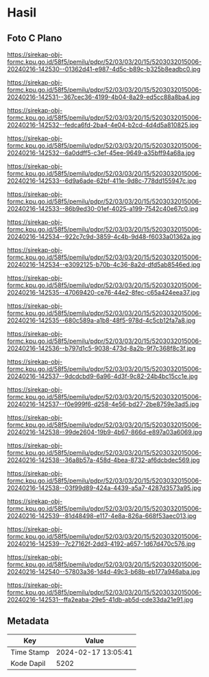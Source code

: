 # Hasil

## Foto C Plano

https://sirekap-obj-formc.kpu.go.id/58f5/pemilu/pdpr/52/03/03/20/15/5203032015006-20240216-142530--01362d41-e987-4d5c-b89c-b325b8eadbc0.jpg

https://sirekap-obj-formc.kpu.go.id/58f5/pemilu/pdpr/52/03/03/20/15/5203032015006-20240216-142531--367cec36-4199-4b04-8a29-ed5cc88a8ba4.jpg

https://sirekap-obj-formc.kpu.go.id/58f5/pemilu/pdpr/52/03/03/20/15/5203032015006-20240216-142532--fedca6fd-2ba4-4e04-b2cd-4d4d5a810825.jpg

https://sirekap-obj-formc.kpu.go.id/58f5/pemilu/pdpr/52/03/03/20/15/5203032015006-20240216-142532--6a0ddff5-c3ef-45ee-9649-a35bff94a68a.jpg

https://sirekap-obj-formc.kpu.go.id/58f5/pemilu/pdpr/52/03/03/20/15/5203032015006-20240216-142533--6d9a6ade-62bf-411e-9d8c-778dd155947c.jpg

https://sirekap-obj-formc.kpu.go.id/58f5/pemilu/pdpr/52/03/03/20/15/5203032015006-20240216-142533--86b9ed30-01ef-4025-a199-7542c40e67c0.jpg

https://sirekap-obj-formc.kpu.go.id/58f5/pemilu/pdpr/52/03/03/20/15/5203032015006-20240216-142534--922c7c9d-3859-4c4b-9d48-f6033a01362a.jpg

https://sirekap-obj-formc.kpu.go.id/58f5/pemilu/pdpr/52/03/03/20/15/5203032015006-20240216-142534--e3092125-b70b-4c36-8a2d-dfd5ab8546ed.jpg

https://sirekap-obj-formc.kpu.go.id/58f5/pemilu/pdpr/52/03/03/20/15/5203032015006-20240216-142535--47069420-ce76-44e2-8fec-c65a424eea37.jpg

https://sirekap-obj-formc.kpu.go.id/58f5/pemilu/pdpr/52/03/03/20/15/5203032015006-20240216-142535--680c589a-a1b8-48f5-978d-4c5cb12fa7a8.jpg

https://sirekap-obj-formc.kpu.go.id/58f5/pemilu/pdpr/52/03/03/20/15/5203032015006-20240216-142536--b797d1c5-9038-473d-8a2b-9f7c368f8c3f.jpg

https://sirekap-obj-formc.kpu.go.id/58f5/pemilu/pdpr/52/03/03/20/15/5203032015006-20240216-142537--9dcdcbd9-6a96-4d3f-9c82-24b4bc15cc1e.jpg

https://sirekap-obj-formc.kpu.go.id/58f5/pemilu/pdpr/52/03/03/20/15/5203032015006-20240216-142537--f0e999f6-d258-4e56-bd27-2be8759e3ad5.jpg

https://sirekap-obj-formc.kpu.go.id/58f5/pemilu/pdpr/52/03/03/20/15/5203032015006-20240216-142538--99de2604-19b9-4b67-866d-e897a03a6069.jpg

https://sirekap-obj-formc.kpu.go.id/58f5/pemilu/pdpr/52/03/03/20/15/5203032015006-20240216-142538--36a8b57a-458d-4bea-8732-af6dcbdec569.jpg

https://sirekap-obj-formc.kpu.go.id/58f5/pemilu/pdpr/52/03/03/20/15/5203032015006-20240216-142538--03f99d89-424a-4439-a5a7-4287d3573a95.jpg

https://sirekap-obj-formc.kpu.go.id/58f5/pemilu/pdpr/52/03/03/20/15/5203032015006-20240216-142539--81d48498-e117-4e8a-826a-668f53aec013.jpg

https://sirekap-obj-formc.kpu.go.id/58f5/pemilu/pdpr/52/03/03/20/15/5203032015006-20240216-142539--7c27162f-2dd3-4192-a657-1d67d470c576.jpg

https://sirekap-obj-formc.kpu.go.id/58f5/pemilu/pdpr/52/03/03/20/15/5203032015006-20240216-142540--57803a36-1d4d-49c3-b68b-eb177a946aba.jpg

https://sirekap-obj-formc.kpu.go.id/58f5/pemilu/pdpr/52/03/03/20/15/5203032015006-20240216-142531--ffa2eaba-29e5-41db-ab5d-cde33da21e91.jpg


## Metadata

| Key        | Value               |
| ---------- | ------------------- |
| Time Stamp | 2024-02-17 13:05:41 |
| Kode Dapil | 5202                |



